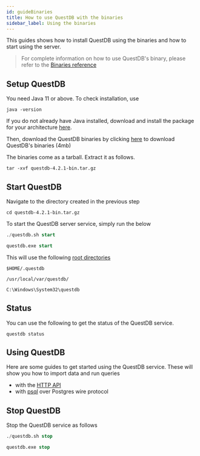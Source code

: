 ```yaml
---
id: guideBinaries
title: How to use QuestDB with the binaries
sidebar_label: Using the binaries
---
```


This guides shows how to install QuestDB using the binaries and how to start using the server.

>For complete information on how to use QuestDB's binary, please refer to the [Binaries reference](binariesReference.md)

## Setup QuestDB

You need Java 11 or above. To check installation, use
```shell script
java -version
```

If you do not already have Java installed, download and install the package for your architecture 
 <a href="https://www.oracle.com/technetwork/java/javase/downloads/jre8-downloads-2133155.html" target="_blank">here</a>.
 
Then, download the QuestDB binaries by clicking [here](https://github.com/questdb/questdb/releases/download/4.2.1/questdb-4.2.1-bin.tar.gz) to download QuestDB's binaries (4mb)

The binaries come as a tarball. Extract it as follows.
```shell script
tar -xvf questdb-4.2.1-bin.tar.gz
```


## Start QuestDB
Navigate to the directory created in the previous step
```shell script
cd questdb-4.2.1-bin.tar.gz
```

To start the QuestDB server service, simply run the below
<!--DOCUSAURUS_CODE_TABS-->
<!--Linux & MacOS-->
```sql
./questdb.sh start
```
<!--Windows-->
```sql
questdb.exe start
```
<!--END_DOCUSAURUS_CODE_TABS-->

This will use the following [root directories](rootDirectoryStructure.md)
<!--DOCUSAURUS_CODE_TABS-->
<!--Linux -->
```shell script
$HOME/.questdb
```
<!--MacOS -->
```shell script
/usr/local/var/questdb/
```
<!--Windows-->
```shell script
C:\Windows\System32\questdb
```
<!--END_DOCUSAURUS_CODE_TABS-->

## Status
You can use the following to get the status of the QuestDB service. 
```shell script
questdb status
```

## Using QuestDB
Here are some guides to get started using the QuestDB service. These will show you how to import data and run queries
- with the [HTTP API](guidePSQL.md)
- with [psql](guidePSQL.md) over Postgres wire protocol

## Stop QuestDB
Stop the QuestDB service as follows
<!--DOCUSAURUS_CODE_TABS-->
<!--Linux & MacOS-->
```sql
./questdb.sh stop
```
<!--Windows-->
```sql
questdb.exe stop
```
<!--END_DOCUSAURUS_CODE_TABS-->

